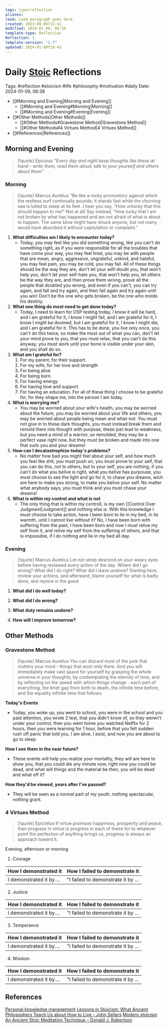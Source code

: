 ```yaml
---
tags: type/reflection
aliases: 
lead: Lead paragraph goes here
created: 2023-09-06T15:41
modified: 2024-01-09, 06:38
template-type: Reflection
Reflection: 1
template-version: "1.7"
updated: 2024-01-09T19:43
---
```



# Daily [Stoic](../SLIP-BOX/Stoicism.md) Reflections

Tags:  #reflection #stoicism #life #philosophy #motivation #daily 
Date: 2024-01-09, 06:38

- [[#Morning and Evening|Morning and Evening]]
	- [[#Morning and Evening#Morning|Morning]]
	- [[#Morning and Evening#Evening|Evening]]
- [[#Other Methods|Other Methods]]
	- [[#Other Methods#Gravestone Method|Gravestone Method]]
	- [[#Other Methods#4 Virtues Method|4 Virtues Method]]
- [[#References|References]]


## Morning and Evening

> [!quote] Epicious 
> _"Every day and night keep thoughts like these at hand - write them, read them aloud, talk to your yourself and others about them"_

### Morning

> [!quote] Marcus Aurelius
> "Be like a rocky promontory against which the restless surf continually pounds; it stands fast while the churning sea is lulled to sleep at its feet. I hear you say, "How unlucky that this should happen to me!" Not at all! Say instead, "How lucky that I am not broken by what has happened and am not afraid of what is about to happen. The same blow might have struck anyone, but not many would have absorbed it without capitulation or complaint."

1. **What difficulties am I likely to encounter today?**
	- Today, you may feel like you did something wrong, like you can't do something right, as if you were responsible for all the troubles that have come your way, you may feel tired, you may be with people that are mean, angry, aggressive, ungrateful, unkind, and hateful, you may feel pain, you may be cold, you may fail. All of these things should be the way they are, don't let your self-doubt you, that won't help you, don't let your self-hate you, that won't help you, let others be the way they are, and then prove them wrong, prove all the people that doubted you wrong, and even if you can't, you can try again, and fall and try again, and then fall again and try again until you win! Don't be the one who gets broken, be the one who molds his destiny.
2. **What one thing do most need to get done today?**
	- Today, I need to learn for OSP testing today, I know it will be hard, and I am grateful for it, I know I might fail, and I am grateful for it, I know I might be doomed, but I am grateful for it, I know I might die, and I am grateful for it. This has to be done, you live only once, you can't do this twice, so make the most out of what you can, don't let your mind prove to you, that you must relax, that you can't do this anyway, you must work until your bone is visible under your skin, and you shall do so.
1. **What am I grateful for?**
	1. For my parent, for their support.
	2. For my wife, for her love and strength
	3. For being alive
	4. For being born.
	5. For having energy.
	6. For having love and support.
	7. For having an education. For all of these thing I choose to be grateful for, for they shape me, into the person I am today.
2. **What is worrying me?**
	- You may be worried about your wife's health, you may be worried about the future, you may be worried about your life and others, you may be worried about people being mean and what-not. You must not give in to these dark thoughts, you must instead break them and remold them into thought with purpose, these just lead to weakness, but you need a mind of a warrior, so remolded, they may be a perfect vase right now, but they must be broken and made into one that suits you and your dreams!
3. **How can I decatastrophize today's problems?**
	- No matter how bad you might feel about your self, and how much you feel like shit, you must push on, you must prove to your self, that you can do this, not to others, but to your self, you are nothing, if you can't do what you belive is right, what you belive has purpouse, you must choose to see the light and go for it, to chase you dreams, wich are here to make you strong, to make you belive your self. No matter what anybody says, you must think and you must chase your dreams!
4. **What is within my control and what is not**
	- The only thing that is within my controll, is my own [[Control Over Judgment|Judgment]] and nothing else is. With this knowledge I must choose to take action, have I been born to lie in my bed, in its warmth, until I cannot live without it? No, I have been born with suffering from the past, I have been born and now I must relive my self from it, and relive my self from the suffering of others, and that is impossible, if I do nothing and lie in my bed all day.

### Evening

> [!quote] Marcus Aurelius
> Let not sleep descend on your weary eyes before having reviewed every action of the day. Where did I go wrong? What did I do right? What did I leave undone? Starting here, review your actions, and afterward, blame yourself for what is badly done, and rejoice in the good.

1. **What did I do well today?**

2. **What did I do wrong?**

4. **What duty remains undone?**

5. **How will I improve tomorrow?**

## Other Methods

### Gravestone Method

> [!quote] Marcus Aurelius
> You can discard most of the junk that clutters your mind - things that exist only there. And you will immediately make vast space for yourself by grasping the whole universe in your thoughts, by contemplating the eternity of time, and by reflecting on the speed with which things change - each part of everything, the brief gap from birth to death, the infinite time before, and the equality infinite time that follows. 

**Today's Events** 

- Today, you woke up, you went to school, you were in the school and you paid attention, you wrote 2 test, that you didn't know of, so they weren't under your control, then you went home you watched Netflix for 2 hours, then you were learning for 1 hour, before that you felt sudden rush off panic that told you, I am alive, I exist, and now you are about to go to sleep.

**How I see them in the near future?**

-  These events will help you realize your mortality, they will are here to show you, that you could die any minute now, right now you could be dead, and what will things and the material be then, you will be dead and what off it?

**How they'd be viewed, years after I've passed?**

- They will be seen as a normal part of my youth, nothing spectacular, nothing grant.

### 4 Virtues Method

> [!quote] Epictetus 
> If virtue promises happiness, prosperity and peace, then progress in virtue is progress in each of these for to whatever point the perfection of anything brings us, progress is always an approach toward it.

Evening, afternoon or morning

1. Courage 

| How I demonstrated it  | How I failed to demonstrate it |
| ------------------- | ---------------- |
| I demonstrated it by....                 | "I failed to demonstrate it by ...              |

2. Justice

| How I demonstrated it  | How I failed to demonstrate it |
| ------------------- | ---------------- |
| I demonstrated it by....                 | "I failed to demonstrate it by ...             

3. Temperance

| How I demonstrated it  | How I failed to demonstrate it |
| ------------------- | ---------------- |
| I demonstrated it by....                 | "I failed to demonstrate it by ...             

4. Wisdom

| How I demonstrated it  | How I failed to demonstrate it |
| ------------------- | ---------------- |
| I demonstrated it by....                 | "I failed to demonstrate it by ...             

## References

[Personal knowledge management](Personal%20knowledge%20management.md)
[Lessons in Stoicism: What Ancient Philosophers Teach Us about How to Live - John Sellars](https://books.google.cz/books/about/Lessons_in_Stoicism.html?id=ky84zQEACAAJ&redir_esc=y)
[Modern stoicism](https://modernstoicism.com/)
[An Ancient Stoic Meditation Technique – Donald J. Robertson](https://donaldrobertson.name/2017/03/22/an-ancient-stoic-meditation-technique/)


